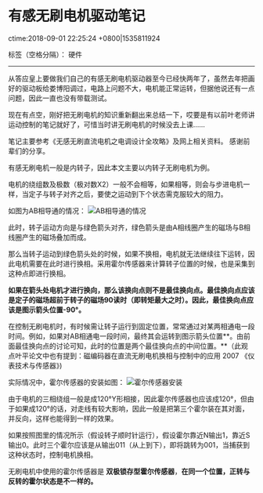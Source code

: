 ﻿# 有感无刷电机驱动笔记
ctime:2018-09-01 22:25:24 +0800|1535811924

标签（空格分隔）： 硬件

---
从答应皇上要做我们自己的有感无刷电机驱动器至今已经快两年了，虽然去年把画好的驱动板给娄博阳调过，电路上问题不大，电机能正常运转，但据他说还有一点问题，因此一直也没有带载测试。

现在有点空，刚好把无刷电机的知识重新翻出来总结一下，哎要是有以前叶老师讲运动控制的笔记就好了，可惜当时讲无刷电机的时候没去上课……

笔记主要参考《无感无刷直流电机之电调设计全攻略》及网上相关资料。
感谢前辈们的分享。

有感无刷电机一般是内转子，因此本文主要以内转子无刷电机为例。

电机的绕组数及极数（极对数X2）一般不会相等，如果相等，则会与步进电机一样，当定子与转子对齐之后，要使之运动到下个状态需克服较大的阻力。

如图为AB相导通的情况：
![AB相导通的情况][1]

此时，转子运动方向是与绿色箭头对齐，绿色箭头是由A相线圈产生的磁场与B相线圈产生的磁场叠加而成。

那么当转子运动到绿色箭头处的时候，如果不换相，电机就无法继续往下运转，因此电机需要在此时进行换相。采用霍尔传感器来计算转子位置的时候，也是采集到这种点即进行换相。

**如果在箭头处电机才进行换向，那么该换向点则不是最佳换向点。最佳换向点应该是定子的磁场超前于转子的磁场90读时（即转矩最大之时）。因此，最佳换向点应该是图示箭头位置-90°。**

在控制无刷电机时，有时候需让转子运行到固定位置，常常通过对某两相通电一段时间。例如，如果对AB相通电一段时间，最终其会运转到图示箭头位置**。由前面最佳换向点的讨论可知，此时的位置是两个最佳换向点的中间位置。**（此观点叶平论文中也有提到：磁编码器在直流无刷电机换相与控制中的应用 2007 《仪表技术与传感器》)


实际情况中，霍尔传感器的安装如图：
![霍尔传感器安装][2]

由于电机的三相绕组一般是成120°Y形相接，因此霍尔传感器也应该成120°，但由于如果成120°的话，对走线有较大影响，因此一般是把第三个霍尔装在其对面，并反向，这样也能得到一样的效果。

如果按照图里的情况所示（假设转子顺时针运行），假设霍尔靠近N输出1，靠近S输出0。此时三个霍尔应该是从输出011（从上到下），即将跳转为001，当捕获到这种状态时，控制电机换相。

无刷电机中使用的霍尔传感器是 **双极锁存型霍尔传感器**，**在同一个位置，正转与反转的霍尔状态是不一样的。**



  [1]: https://raw.githubusercontent.com/Ncerzzk/MyBlog/master/img/brushless.jpg
  [2]: https://raw.githubusercontent.com/Ncerzzk/MyBlog/master/img/hall.png